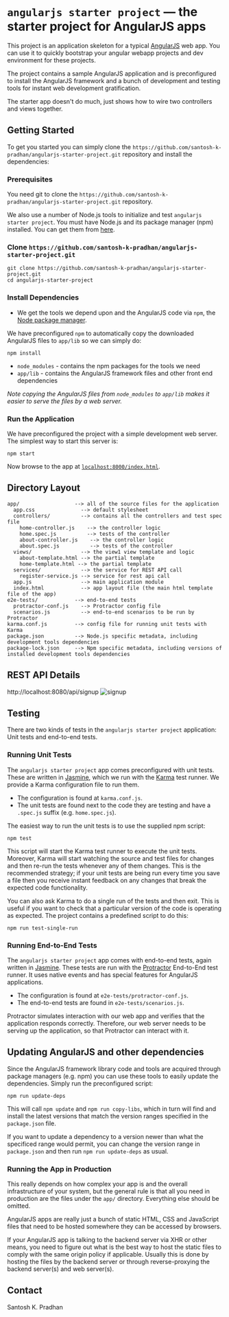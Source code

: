 # `angularjs starter project` — the starter project for AngularJS apps

This project is an application skeleton for a typical [AngularJS][angularjs] web app. You can use it
to quickly bootstrap your angular webapp projects and dev environment for these projects.

The project contains a sample AngularJS application and is preconfigured to install the AngularJS
framework and a bunch of development and testing tools for instant web development gratification.

The starter app doesn't do much, just shows how to wire two controllers and views together.


## Getting Started

To get you started you can simply clone the `https://github.com/santosh-k-pradhan/angularjs-starter-project.git` repository and install the dependencies:

### Prerequisites

You need git to clone the `https://github.com/santosh-k-pradhan/angularjs-starter-project.git` repository.

We also use a number of Node.js tools to initialize and test `angularjs starter project`. You must have Node.js
and its package manager (npm) installed. You can get them from [here][node].

### Clone `https://github.com/santosh-k-pradhan/angularjs-starter-project.git`

```
git clone https://github.com/santosh-k-pradhan/angularjs-starter-project.git
cd angularjs-starter-project
```

### Install Dependencies

* We get the tools we depend upon and the AngularJS code via `npm`, the [Node package manager][npm].

We have preconfigured `npm` to automatically copy the downloaded AngularJS files to `app/lib` so we
can simply do:

```
npm install
```

* `node_modules` - contains the npm packages for the tools we need
* `app/lib` - contains the AngularJS framework files and other front end dependencies

*Note copying the AngularJS files from `node_modules` to `app/lib` makes it easier to serve the
files by a web server.*

### Run the Application

We have preconfigured the project with a simple development web server. The simplest way to start
this server is:

```
npm start
```

Now browse to the app at [`localhost:8000/index.html`][local-app-url].


## Directory Layout

```
app/                  --> all of the source files for the application
  app.css               --> default stylesheet
  controllers/          --> contains all the controllers and test spec file
    home-controller.js    --> the controller logic
    home.spec.js          --> tests of the controller
    about-controller.js    --> the controller logic
    about.spec.js          --> tests of the controller
  views/                --> the view1 view template and logic
    about-template.html --> the partial template
    home-template.html --> the partial template
  services/             --> the service for REST API call
    register-service.js --> service for rest api call
  app.js                --> main application module
  index.html            --> app layout file (the main html template file of the app)
e2e-tests/            --> end-to-end tests
  protractor-conf.js    --> Protractor config file
  scenarios.js          --> end-to-end scenarios to be run by Protractor
karma.conf.js         --> config file for running unit tests with Karma
package.json          --> Node.js specific metadata, including development tools dependencies
package-lock.json     --> Npm specific metadata, including versions of installed development tools dependencies
```
## REST API Details
http://localhost:8080/api/signup
![signup](https://user-images.githubusercontent.com/19606332/44581001-beff7080-a7b9-11e8-8511-854586a9c490.JPG)

## Testing

There are two kinds of tests in the `angularjs starter project` application: Unit tests and end-to-end tests.

### Running Unit Tests

The `angularjs starter project` app comes preconfigured with unit tests. These are written in [Jasmine][jasmine],
which we run with the [Karma][karma] test runner. We provide a Karma configuration file to run them.

* The configuration is found at `karma.conf.js`.
* The unit tests are found next to the code they are testing and have a `.spec.js` suffix (e.g.
  `home.spec.js`).

The easiest way to run the unit tests is to use the supplied npm script:

```
npm test
```

This script will start the Karma test runner to execute the unit tests. Moreover, Karma will start
watching the source and test files for changes and then re-run the tests whenever any of them
changes.
This is the recommended strategy; if your unit tests are being run every time you save a file then
you receive instant feedback on any changes that break the expected code functionality.

You can also ask Karma to do a single run of the tests and then exit. This is useful if you want to
check that a particular version of the code is operating as expected. The project contains a
predefined script to do this:

```
npm run test-single-run
```


<a name="e2e-testing"></a>
### Running End-to-End Tests

The `angularjs starter project` app comes with end-to-end tests, again written in [Jasmine][jasmine]. These tests
are run with the [Protractor][protractor] End-to-End test runner. It uses native events and has
special features for AngularJS applications.

* The configuration is found at `e2e-tests/protractor-conf.js`.
* The end-to-end tests are found in `e2e-tests/scenarios.js`.

Protractor simulates interaction with our web app and verifies that the application responds
correctly. Therefore, our web server needs to be serving up the application, so that Protractor can
interact with it.

## Updating AngularJS and other dependencies

Since the AngularJS framework library code and tools are acquired through package managers (e.g.
npm) you can use these tools to easily update the dependencies. Simply run the preconfigured script:

```
npm run update-deps
```

This will call `npm update` and `npm run copy-libs`, which in turn will find and install the latest
versions that match the version ranges specified in the `package.json` file.

If you want to update a dependency to a version newer than what the specificed range would permit,
you can change the version range in `package.json` and then run `npm run update-deps` as usual.

### Running the App in Production

This really depends on how complex your app is and the overall infrastructure of your system, but
the general rule is that all you need in production are the files under the `app/` directory.
Everything else should be omitted.

AngularJS apps are really just a bunch of static HTML, CSS and JavaScript files that need to be
hosted somewhere they can be accessed by browsers.

If your AngularJS app is talking to the backend server via XHR or other means, you need to figure
out what is the best way to host the static files to comply with the same origin policy if
applicable. Usually this is done by hosting the files by the backend server or through
reverse-proxying the backend server(s) and web server(s).


## Contact

Santosh K. Pradhan


[angularjs]: https://angularjs.org/
[git]: https://git-scm.com/
[http-server]: https://github.com/indexzero/http-server
[jasmine]: https://jasmine.github.io/
[karma]: https://karma-runner.github.io/
[local-app-url]: http://localhost:8000/index.html
[node]: https://nodejs.org/
[npm]: https://www.npmjs.org/
[protractor]: http://www.protractortest.org/
